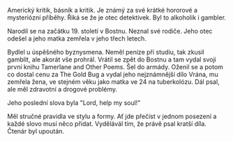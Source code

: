 Americký kritik, básník a kritik. Je známý za své krátké hororové a mysteriózní příběhy. Řiká se že je otec detektivek. Byl to alkoholik i gambler. 

Narodil se na začátku 19. století v Bostnu. Neznal své rodiče. Jeho otec odešel a jeho matka zemřela v jeho třech letech.

Bydlel u úspěšného byznysmena. Neměl peníze při studiu, tak zkusil gamblit, ale akorát vše prohrál. Vrátil se zpět do Bostnu a tam vydal svoji první knihu Tamerlane and Other Poems. Šel do armády. Oženil se a potom co dostal cenu za The Gold Bug a vydal jeho nejznámnější dílo Vrána, mu zemřela žena, ve stejném věku jako matka ve 24 na tuberkolózu. Dál psal, ale měl zdravotní a drogové problémy.

Jeho poslední slova byla "Lord, help my soul!"

Měl stručné pravidla ve stylu a formy. 
Ať jde přečíst v jednom posezení a každé slovo musí něco přidat. Vydělávál tím, že právě psal kratší díla. Čtenár byl upoután.